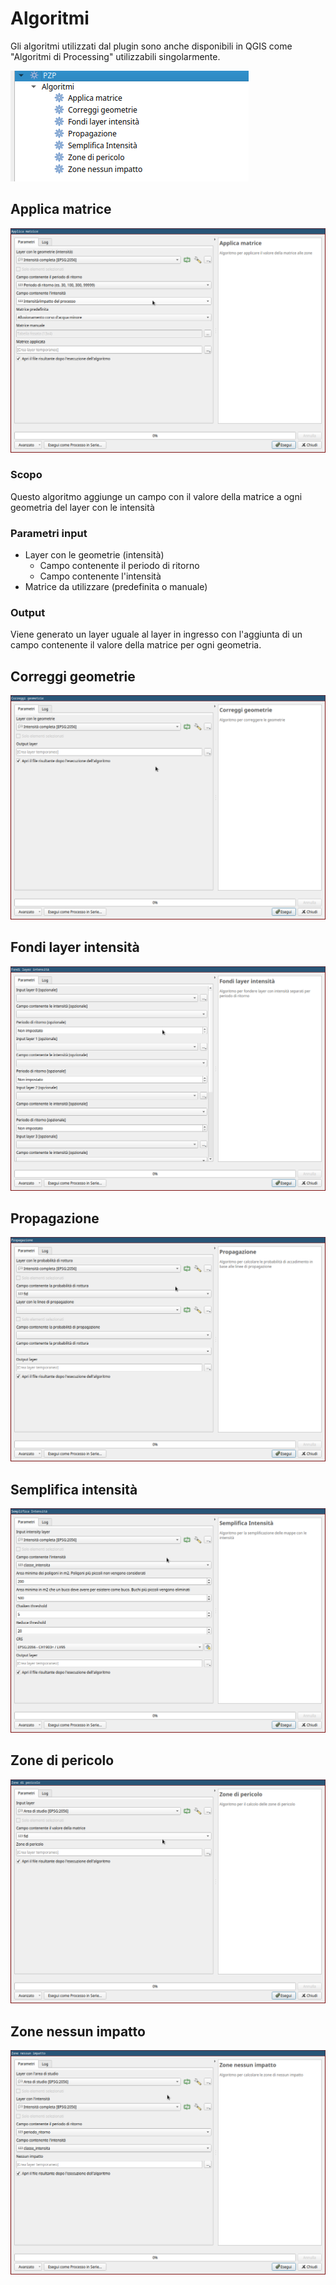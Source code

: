 # Algoritmi

Gli algoritmi utilizzati dal plugin sono anche disponibili in QGIS
come "Algoritmi di Processing" utilizzabili singolarmente.

![Algoritmi](./assets/algoritmi.png)

## Applica matrice

![Applica matrice](./assets/algoritmo_applica_matrice.png)

### Scopo
Questo algoritmo aggiunge un campo con il valore della matrice a ogni geometria del layer con le intensità

### Parametri input
- Layer con le geometrie (intensità)
  - Campo contenente il periodo di ritorno
  - Campo contenente l'intensità
- Matrice da utilizzare (predefinita o manuale)

### Output
Viene generato un layer uguale al layer in ingresso con l'aggiunta di
un campo contenente il valore della matrice per ogni geometria.

## Correggi geometrie

![Correggi geometrie](./assets/algoritmo_correggi_geometrie.png)

## Fondi layer intensità

![Fondi layer intensità](./assets/algoritmo_fondi_intensita.png)

## Propagazione

![Propagazione](./assets/algoritmo_propagazione.png)


## Semplifica intensità

![Semplifica intensità](./assets/algoritmo_semplifica_intensita.png)

## Zone di pericolo

![Zone di pericolo](./assets/algoritmo_zone_pericolo.png)

## Zone nessun impatto

![Zone nessun impatto](./assets/algoritmo_zone_nessun_impatto.png)
